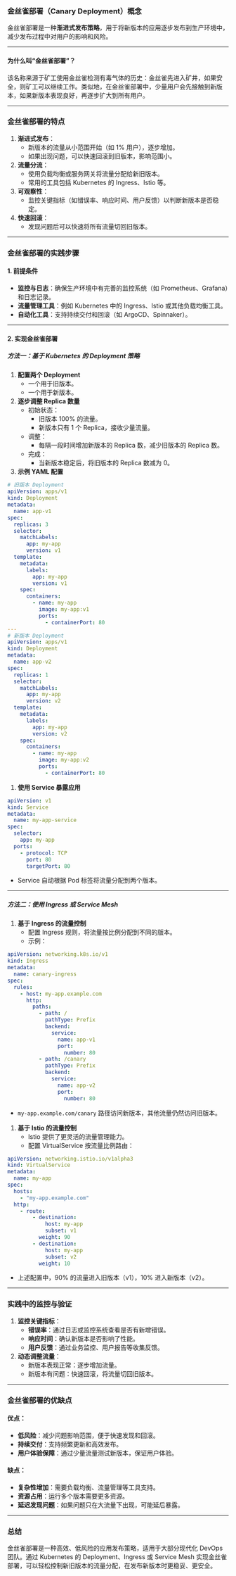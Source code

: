 ### **金丝雀部署（Canary Deployment）概念**
金丝雀部署是一种**渐进式发布策略**，用于将新版本的应用逐步发布到生产环境中，减少发布过程中对用户的影响和风险。

---

#### **为什么叫“金丝雀部署”？**
该名称来源于矿工使用金丝雀检测有毒气体的历史：金丝雀先进入矿井，如果安全，则矿工可以继续工作。类似地，在金丝雀部署中，少量用户会先接触到新版本，如果新版本表现良好，再逐步扩大到所有用户。

---

### **金丝雀部署的特点**
1. **渐进式发布**：
    - 新版本的流量从小范围开始（如 1% 用户），逐步增加。
    - 如果出现问题，可以快速回滚到旧版本，影响范围小。
2. **流量分流**：
    - 使用负载均衡或服务网关将流量分配给新旧版本。
    - 常用的工具包括 Kubernetes 的 Ingress、Istio 等。
3. **可观察性**：
    - 监控关键指标（如错误率、响应时间、用户反馈）以判断新版本是否稳定。
4. **快速回滚**：
    - 发现问题后可以快速将所有流量切回旧版本。

---

### **金丝雀部署的实践步骤**
#### **1. 前提条件**
+ **监控与日志**：确保生产环境中有完善的监控系统（如 Prometheus、Grafana）和日志记录。
+ **流量管理工具**：例如 Kubernetes 中的 Ingress、Istio 或其他负载均衡工具。
+ **自动化工具**：支持持续交付和回滚（如 ArgoCD、Spinnaker）。

---

#### **2. 实现金丝雀部署**
##### **方法一：基于 Kubernetes 的 Deployment 策略**
1. **配置两个 Deployment**
    - 一个用于旧版本。
    - 一个用于新版本。
2. **逐步调整 Replica 数量**
    - 初始状态： 
        * 旧版本 100% 的流量。
        * 新版本只有 1 个 Replica，接收少量流量。
    - 调整： 
        * 每隔一段时间增加新版本的 Replica 数，减少旧版本的 Replica 数。
    - 完成： 
        * 当新版本稳定后，将旧版本的 Replica 数减为 0。
3. **示例 YAML 配置**

```yaml
# 旧版本 Deployment
apiVersion: apps/v1
kind: Deployment
metadata:
  name: app-v1
spec:
  replicas: 3
  selector:
    matchLabels:
      app: my-app
      version: v1
  template:
    metadata:
      labels:
        app: my-app
        version: v1
    spec:
      containers:
        - name: my-app
          image: my-app:v1
          ports:
            - containerPort: 80
---
# 新版本 Deployment
apiVersion: apps/v1
kind: Deployment
metadata:
  name: app-v2
spec:
  replicas: 1
  selector:
    matchLabels:
      app: my-app
      version: v2
  template:
    metadata:
      labels:
        app: my-app
        version: v2
    spec:
      containers:
        - name: my-app
          image: my-app:v2
          ports:
            - containerPort: 80
```

1. **使用 Service 暴露应用**

```yaml
apiVersion: v1
kind: Service
metadata:
  name: my-app-service
spec:
  selector:
    app: my-app
  ports:
    - protocol: TCP
      port: 80
      targetPort: 80
```

+ Service 自动根据 Pod 标签将流量分配到两个版本。

---

##### **方法二：使用 Ingress 或 Service Mesh**
1. **基于 Ingress 的流量控制**
    - 配置 Ingress 规则，将流量按比例分配到不同的版本。
    - 示例：

```yaml
apiVersion: networking.k8s.io/v1
kind: Ingress
metadata:
  name: canary-ingress
spec:
  rules:
    - host: my-app.example.com
      http:
        paths:
          - path: /
            pathType: Prefix
            backend:
              service:
                name: app-v1
                port:
                  number: 80
          - path: /canary
            pathType: Prefix
            backend:
              service:
                name: app-v2
                port:
                  number: 80
```

+ `my-app.example.com/canary` 路径访问新版本，其他流量仍然访问旧版本。
1. **基于 Istio 的流量控制**
    - Istio 提供了更灵活的流量管理能力。
    - 配置 VirtualService 按流量比例路由：

```yaml
apiVersion: networking.istio.io/v1alpha3
kind: VirtualService
metadata:
  name: my-app
spec:
  hosts:
    - "my-app.example.com"
  http:
    - route:
        - destination:
            host: my-app
            subset: v1
          weight: 90
        - destination:
            host: my-app
            subset: v2
          weight: 10
```

+ 上述配置中，90% 的流量进入旧版本（v1），10% 进入新版本（v2）。

---

### **实践中的监控与验证**
1. **监控关键指标**：
    - **错误率**：通过日志或监控系统查看是否有新增错误。
    - **响应时间**：确认新版本是否影响了性能。
    - **用户反馈**：通过业务监控、用户报告等收集反馈。
2. **动态调整流量**：
    - 新版本表现正常：逐步增加流量。
    - 新版本有问题：快速回滚，将流量切回旧版本。

---

### **金丝雀部署的优缺点**
#### **优点**：
+ **低风险**：减少问题影响范围，便于快速发现和回滚。
+ **持续交付**：支持频繁更新和高效发布。
+ **用户体验保障**：通过少量流量测试新版本，保证用户体验。

#### **缺点**：
+ **复杂性增加**：需要负载均衡、流量管理等工具支持。
+ **资源占用**：运行多个版本需要更多资源。
+ **延迟发现问题**：如果问题只在大流量下出现，可能延后暴露。

---

### **总结**
金丝雀部署是一种高效、低风险的应用发布策略，适用于大部分现代化 DevOps 团队。通过 Kubernetes 的 Deployment、Ingress 或 Service Mesh 实现金丝雀部署，可以轻松控制新旧版本的流量分配，在发布新版本时更稳妥、更安全。

